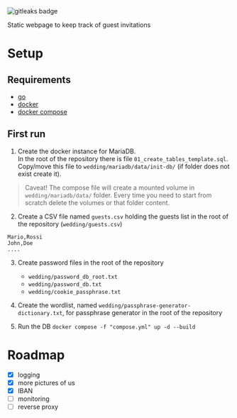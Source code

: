 <img alt="gitleaks badge" src="https://img.shields.io/badge/protected%20by-gitleaks-blue">

Static webpage to keep track of guest invitations

# Setup
## Requirements
- [go](https://go.dev/doc/install)
- [docker](https://docs.docker.com/engine/install/)
- [docker compose](https://docs.docker.com/compose/install/)

## First run

1. Create the docker instance for MariaDB.  
In the root of the repository there is file `01_create_tables_template.sql`.  
Copy/move this file to `wedding/mariadb/data/init-db/` (if folder does not exist create it).

> Caveat! The compose file will create a mounted volume in `wedding/mariadb/data/` folder.
Every time you need to start from scratch delete the volumes or that folder content.

2. Create a CSV file named `guests.csv` holding the guests list in the root of the repository (`wedding/guests.csv`)

```.csv
Mario,Rossi
John,Doe
....
```

3. Create password files in the root of the repository
    - `wedding/password_db_root.txt`
    - `wedding/password_db.txt`
    - `wedding/cookie_passphrase.txt`

4. Create the wordlist, named `wedding/passphrase-generator-dictionary.txt`, for passphrase generator in the root of the repository

5. Run the DB
`docker compose -f "compose.yml" up -d --build`

# Roadmap

- [x] logging
- [x] more pictures of us
- [x] IBAN
- [ ] monitoring
- [ ] reverse proxy